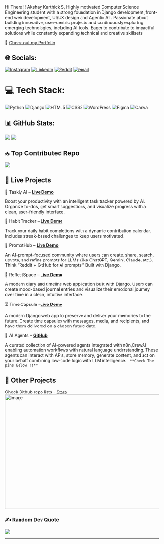 Hi There !!
Akshay Karthick S,
Highly motivated Computer Science Engineering student with a strong foundation in   Django development ,front-end web development, UI/UX design and Agentic AI . Passionate about building innovative, user-centric projects and continuously exploring emerging technologies, including AI tools. Eager to contribute to impactful solutions while constantly expanding technical and creative skillsets.

🔗 [Check out my Portfolio](https://akshaykarthicks.github.io/AKS/)

## 🌐 Socials:
[![Instagram](https://img.shields.io/badge/Instagram-%23E4405F.svg?logo=Instagram&logoColor=white)](https://instagram.com/_.aksy._) [![LinkedIn](https://img.shields.io/badge/LinkedIn-%230077B5.svg?logo=linkedin&logoColor=white)](https://linkedin.com/in/akshay-karthick-s) [![Reddit](https://img.shields.io/badge/Reddit-%23FF4500.svg?logo=Reddit&logoColor=white)](https://reddit.com/user/aksy_1) [![email](https://img.shields.io/badge/Email-D14836?logo=gmail&logoColor=white)](mailto:akshaykarthick01@gmail.com) 

# 💻 Tech Stack:
![Python](https://img.shields.io/badge/python-3670A0?style=for-the-badge&logo=python&logoColor=ffdd54)
![Django](https://img.shields.io/badge/django-%23092E20.svg?style=for-the-badge&logo=django&logoColor=white)
![HTML5](https://img.shields.io/badge/html5-%23E34F26.svg?style=for-the-badge&logo=html5&logoColor=white)
![CSS3](https://img.shields.io/badge/css3-%231572B6.svg?style=for-the-badge&logo=css3&logoColor=white)
![WordPress](https://img.shields.io/badge/WordPress-%23117AC9.svg?style=for-the-badge&logo=WordPress&logoColor=white)
![Figma](https://img.shields.io/badge/figma-%23F24E1E.svg?style=for-the-badge&logo=figma&logoColor=white)
![Canva](https://img.shields.io/badge/Canva-%2300C4CC.svg?style=for-the-badge&logo=Canva&logoColor=white)
## 📊 GitHub Stats:

<div >

<img src="https://github-readme-stats.vercel.app/api?username=AKSHAYKARTHICKS&theme=dark&hide_border=true&include_all_commits=false&count_private=false" />
<img src="https://nirzak-streak-stats.vercel.app/?user=AKSHAYKARTHICKS&theme=dark&hide_border=true" />

</div>

## 🔝 Top Contributed Repo
![](https://github-contributor-stats.vercel.app/api?username=AKSHAYKARTHICKS&limit=5&theme=dark&combine_all_yearly_contributions=true)    


## 🚀 Live Projects
📆 Taskly AI – [**Live Demo**](https://taskly-ai-five.vercel.app/)

Boost your productivity with an intelligent task tracker powered by AI. Organize to-dos, get smart suggestions, and visualize progress with a clean, user-friendly interface.

📆 Habit Tracker – [**Live Demo**](https://forgenest.vercel.app/)  

Track your daily habit completions with a dynamic contribution calendar. Includes streak-based challenges to keep users motivated.

🎯 PromptHub – [**Live Demo**](https://prompthub-2w8c.onrender.com) 

An AI-prompt-focused community where users can create, share, search, upvote, and refine prompts for LLMs (like ChatGPT, Gemini, Claude, etc.). Think “Reddit + GitHub for AI prompts.” Built with Django.

📘 ReflectSpace – [**Live Demo**](https://reflectspace.onrender.com) 

A modern diary and timeline web application built with Django. Users can create mood-based journal entries and visualize their emotional journey over time in a clean, intuitive interface.

⏳ Time Capsule –[**Live Demo**](https://time-capsule-xjtz.onrender.com) 

A modern Django web app to preserve and deliver your memories to the future. Create time capsules with messages, media, and recipients, and have them delivered on a chosen future date.

🤖 AI Agents – [**GitHub**](https://github.com/stars/akshaykarthicks/lists/ai-agent)

A curated collection of AI-powered agents integrated with n8n,CrewAI enabling automation workflows with natural language understanding. These agents can interact with APIs, store memory, generate content, and act on your behalf combining low-code logic with LLM 
intelligence. ``` **Check The pins Below !!**```

## 🚀 Other Projects

Check Github repo lists - [Stars](https://github.com/akshaykarthicks?tab=stars)
<img width="930" height="375" alt="image" src="https://github.com/user-attachments/assets/f5df2819-6ba8-4f69-bf09-3d6e1ff7e275" />


### ✍️ Random Dev Quote
![](https://quotes-github-readme.vercel.app/api?type=horizontal&theme=radical)

---



